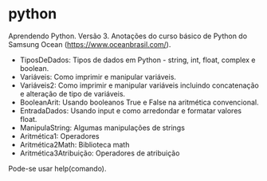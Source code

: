 # python
Aprendendo Python. Versão 3. Anotações do curso básico de Python do Samsung Ocean (https://www.oceanbrasil.com/).

* TiposDeDados: Tipos de dados em Python - string, int, float, complex e boolean.
* Variáveis: Como imprimir e manipular variáveis.
* Variáveis2: Como imprimir e manipular variáveis incluindo concatenação e alteração de tipo de variáveis.
* BooleanArit: Usando booleanos True e False na aritmética convencional.
* EntradaDados: Usando input e como arredondar e formatar valores float.
* ManipulaString: Algumas manipulações de strings
* Aritmética1: Operadores
* Aritmética2Math: Biblioteca math
* Aritmética3Atribuição: Operadores de atribuição

Pode-se usar help(comando).

